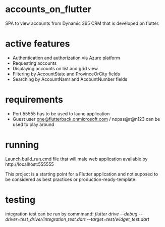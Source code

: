 # accounts_on_flutter

SPA to view accounts from Dynamic 365 CRM that is developed on flutter.
# active features
 - Authentication and authorization via Azure platform
 - Requesting accounts
 - Displaying accounts on list and grid view
 - Filtering by AccountState and ProvinceOrCity fields
 - Searching by AccountNamr and AccountNumber fields

# requirements
- Port 55555 has to be used to launc application
- Guest user one@flutterback.onmicrosoft.com / nopas@r@n123 can be used to play around

# running
 Launch build_run.cmd file that will male web application available by http://localhost:555555

This project is a starting point for a Flutter application and not suposed to be considered as best practices or production-ready-template.

# testing
integration test can be run by commmand: *flutter drive --debug --driver=test_driver/integration_test.dart --target=test/widget_test.dart*
